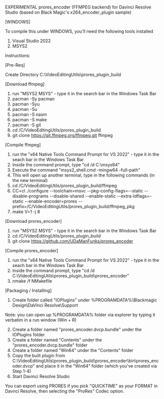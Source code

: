 EXPERIMENTAL prores_encoder (FFMPEG backend) for Davinci Resolve Studio (based on Black Magic's x264_encoder_plugin sample)

[WINDOWS]

To compile this under WINDOWS, you'll need the following tools installed

1) Visual Studio 2022
2) MSYS2

Instructions:

[Pre-Req]

Create Directory C:\VideoEditingUtils\prores_plugin_build

[Download ffmpeg]

1) run "MSYS2 MSYS" - type it in the search bar in the Windows Task Bar
2) pacman -Sy pacman
3) pacman -Syu
4) pacman -Su
5) pacman -S nasm
6) pacman -S make
7) pacman -S git
8) cd /C/VideoEditingUtils/prores_plugin_build   
90) git clone https://git.ffmpeg.org/ffmpeg.git ffmpeg

[Compile ffmpeg]

1) run the "x64 Native Tools Command Prompt for VS 2022" - type it in the seach bar in the Windows Task Bar
2) Inside the command prompt, type "cd /d C:\msys64"
3) Execute the command "msys2_shell.cmd -mingw64 -full-path"
4) This will open up another terminal, type in the following commands (in the new terminal)
5) cd /C/VideoEditingUtils/prores_plugin_build/ffmpeg
6) CC=cl ./configure --toolchain=msvc  --pkg-config-flags=--static --disable-programs --disable-shared --enable-static --extra-ldflags=-static --enable-encoder=prores --prefix=/C/VideoEditingUtils/prores_plugin_build/ffmpeg_pkg
7) make V=1 -j 8
   
[Download prores_encoder]

1) run "MSYS2 MSYS" - type it in the search bar in the Windows Task Bar
2) cd /C/VideoEditingUtils/prores_plugin_build
3) git clone https://github.com/UDaManFunks/prores_encoder

[Compile prores_encoder]

1) run the "x64 Native Tools Command Prompt for VS 2022" - type it in the seach bar in the Windows Task Bar
2) Inside the command prompt, type "cd /d C:\VideoEditingUtils\prores_plugin_build\prores_encoder"
3) nmake /f NMakefile
   
[Packaging / Installing]

1) Create folder called "IOPlugins" under %PROGRAMDATA%\Blackmagic Design\DaVinci Resolve\Support

  Note: you can open up %PROGRAMDATA% folder via explorer by typing it verbatim in a run window (Win + R) 

2) Create a folder named "prores_encoder.dvcp.bundle" under the IOPlugins folder
3) Create a folder named "Contents" under the "prores_encoder.dvcp.bundle" folder
4) Create a folder named "Win64" under the "Contents" folder
5) Copy the built plugin from C:\VideoEditingUtils\prores_plugin_build\prores_encoder\bin\prores_encoder.dvcp" and place it in the "Win64" folder (which you've created via Step 1-4)
6) Start Davinci Resolve Studio
   
You can export using PRORES if you pick "QUICKTIME" as your FORMAT in Davnci Resolve, then selecting the "ProRes" Codec option.
